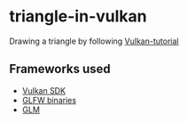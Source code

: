 # triangle-in-vulkan
Drawing a triangle by following [Vulkan-tutorial](https://vulkan-tutorial.com/Drawing_a_triangle) 

## Frameworks used
 -  [Vulkan SDK](https://vulkan.lunarg.com/)
 -  [GLFW binaries](https://www.glfw.org/)
 -  [GLM](https://github.com/g-truc/glm)
